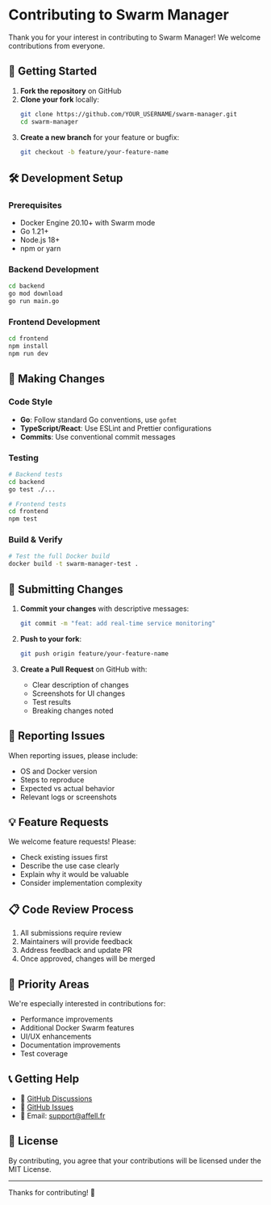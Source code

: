 # Contributing to Swarm Manager

Thank you for your interest in contributing to Swarm Manager! We welcome contributions from everyone.

## 🚀 Getting Started

1. **Fork the repository** on GitHub
2. **Clone your fork** locally:
   ```bash
   git clone https://github.com/YOUR_USERNAME/swarm-manager.git
   cd swarm-manager
   ```
3. **Create a new branch** for your feature or bugfix:
   ```bash
   git checkout -b feature/your-feature-name
   ```

## 🛠️ Development Setup

### Prerequisites

- Docker Engine 20.10+ with Swarm mode
- Go 1.21+
- Node.js 18+
- npm or yarn

### Backend Development

```bash
cd backend
go mod download
go run main.go
```

### Frontend Development

```bash
cd frontend
npm install
npm run dev
```

## 📝 Making Changes

### Code Style

- **Go**: Follow standard Go conventions, use `gofmt`
- **TypeScript/React**: Use ESLint and Prettier configurations
- **Commits**: Use conventional commit messages

### Testing

```bash
# Backend tests
cd backend
go test ./...

# Frontend tests
cd frontend
npm test
```

### Build & Verify

```bash
# Test the full Docker build
docker build -t swarm-manager-test .
```

## 🔄 Submitting Changes

1. **Commit your changes** with descriptive messages:

   ```bash
   git commit -m "feat: add real-time service monitoring"
   ```

2. **Push to your fork**:

   ```bash
   git push origin feature/your-feature-name
   ```

3. **Create a Pull Request** on GitHub with:
   - Clear description of changes
   - Screenshots for UI changes
   - Test results
   - Breaking changes noted

## 🐛 Reporting Issues

When reporting issues, please include:

- OS and Docker version
- Steps to reproduce
- Expected vs actual behavior
- Relevant logs or screenshots

## 💡 Feature Requests

We welcome feature requests! Please:

- Check existing issues first
- Describe the use case clearly
- Explain why it would be valuable
- Consider implementation complexity

## 📋 Code Review Process

1. All submissions require review
2. Maintainers will provide feedback
3. Address feedback and update PR
4. Once approved, changes will be merged

## 🎯 Priority Areas

We're especially interested in contributions for:

- Performance improvements
- Additional Docker Swarm features
- UI/UX enhancements
- Documentation improvements
- Test coverage

## 📞 Getting Help

- 💬 [GitHub Discussions](https://github.com/Affell/swarm-manager/discussions)
- 🐛 [GitHub Issues](https://github.com/Affell/swarm-manager/issues)
- 📧 Email: [support@affell.fr](mailto:support@affell.fr)

## 📄 License

By contributing, you agree that your contributions will be licensed under the MIT License.

---

Thanks for contributing! 🙏
